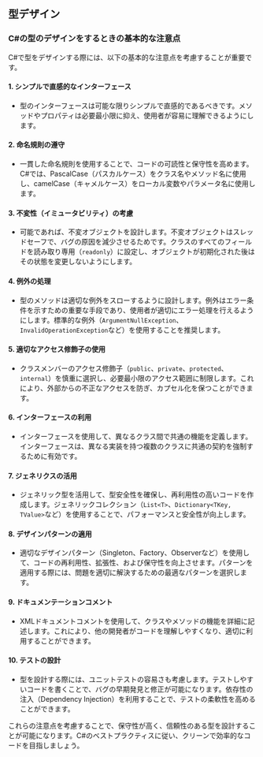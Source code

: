 ## 型デザイン

### C#の型のデザインをするときの基本的な注意点

C#で型をデザインする際には、以下の基本的な注意点を考慮することが重要です。

#### 1. シンプルで直感的なインターフェース
- 型のインターフェースは可能な限りシンプルで直感的であるべきです。メソッドやプロパティは必要最小限に抑え、使用者が容易に理解できるようにします。

#### 2. 命名規則の遵守
- 一貫した命名規則を使用することで、コードの可読性と保守性を高めます。C#では、PascalCase（パスカルケース）をクラス名やメソッド名に使用し、camelCase（キャメルケース）をローカル変数やパラメータ名に使用します。

#### 3. 不変性（イミュータビリティ）の考慮
- 可能であれば、不変オブジェクトを設計します。不変オブジェクトはスレッドセーフで、バグの原因を減少させるためです。クラスのすべてのフィールドを読み取り専用（`readonly`）に設定し、オブジェクトが初期化された後はその状態を変更しないようにします。

#### 4. 例外の処理
- 型のメソッドは適切な例外をスローするように設計します。例外はエラー条件を示すための重要な手段であり、使用者が適切にエラー処理を行えるようにします。標準的な例外（`ArgumentNullException`、`InvalidOperationException`など）を使用することを推奨します。

#### 5. 適切なアクセス修飾子の使用
- クラスメンバーのアクセス修飾子（`public`、`private`、`protected`、`internal`）を慎重に選択し、必要最小限のアクセス範囲に制限します。これにより、外部からの不正なアクセスを防ぎ、カプセル化を保つことができます。

#### 6. インターフェースの利用
- インターフェースを使用して、異なるクラス間で共通の機能を定義します。インターフェースは、異なる実装を持つ複数のクラスに共通の契約を強制するために有効です。

#### 7. ジェネリクスの活用
- ジェネリック型を活用して、型安全性を確保し、再利用性の高いコードを作成します。ジェネリックコレクション（`List<T>`、`Dictionary<TKey, TValue>`など）を使用することで、パフォーマンスと安全性が向上します。

#### 8. デザインパターンの適用
- 適切なデザインパターン（Singleton、Factory、Observerなど）を使用して、コードの再利用性、拡張性、および保守性を向上させます。パターンを適用する際には、問題を適切に解決するための最適なパターンを選択します。

#### 9. ドキュメンテーションコメント
- XMLドキュメントコメントを使用して、クラスやメソッドの機能を詳細に記述します。これにより、他の開発者がコードを理解しやすくなり、適切に利用することができます。

#### 10. テストの設計
- 型を設計する際には、ユニットテストの容易さも考慮します。テストしやすいコードを書くことで、バグの早期発見と修正が可能になります。依存性の注入（Dependency Injection）を利用することで、テストの柔軟性を高めることができます。

これらの注意点を考慮することで、保守性が高く、信頼性のある型を設計することが可能になります。C#のベストプラクティスに従い、クリーンで効率的なコードを目指しましょう。
